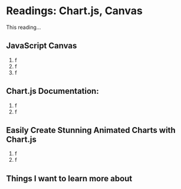 # Readings: Chart.js, Canvas
This reading...
## JavaScript Canvas
  1. f
  2. f
  3. f

## Chart.js Documentation:
  1. f
  2. f

## Easily Create Stunning Animated Charts with Chart.js
  1. f
  2. f

## Things I want to learn more about
